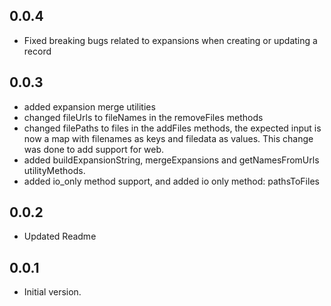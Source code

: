 ## 0.0.4
- Fixed breaking bugs related to expansions when creating or updating a record

## 0.0.3
- added expansion merge utilities
- changed fileUrls to fileNames in the removeFiles methods
- changed filePaths to files in the addFiles methods, the expected input is now a map with filenames as keys and filedata as values.
This change was done to add support for web.
- added buildExpansionString, mergeExpansions and getNamesFromUrls utilityMethods.
- added io_only method support, and added io only method: pathsToFiles

## 0.0.2
- Updated Readme

## 0.0.1

- Initial version.
